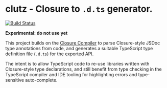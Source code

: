 # clutz - Closure to `.d.ts` generator.
[![Build Status](https://travis-ci.org/angular/clutz.svg?branch=master)](https://travis-ci.org/angular/clutz)

**Experimental: do not use yet**

This project builds on the
[Closure Compiler](https://developers.google.com/closure/compiler/docs/js-for-compiler)
to parse Closure-style JSDoc type annotations from code, and generates a suitable
TypeScript type definition file (`.d.ts`) for the exported API.

The intent is to allow TypeScript code to re-use libraries written with Closure-style type
declarations, and still benefit from type checking in the TypeScript compiler and IDE tooling
for highlighting errors and type-sensitive auto-complete.
